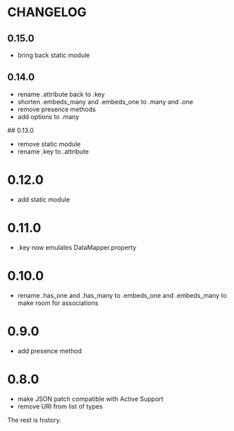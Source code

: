 # CHANGELOG

## 0.15.0
* bring back static module

## 0.14.0
* rename .attribute back to .key
* shorten .embeds_many and .embeds_one to .many and .one
* remove presence methods
* add options to .many

## 0.13.0

* remove static module
* rename .key to .attribute

# 0.12.0

* add static module

# 0.11.0

* .key now emulates DataMapper.property

# 0.10.0

* rename .has_one and .has_many to .embeds_one and .embeds_many to make room
  for associations

# 0.9.0

* add presence method

# 0.8.0

* make JSON patch compatible with Active Support
* remove URI from list of types

The rest is history.
